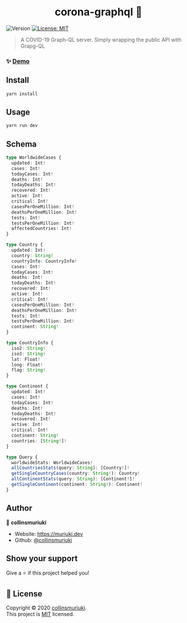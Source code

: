 <h1 align="center">corona-graphql 🦠</h1>
<p>
  <img alt="Version" src="https://img.shields.io/badge/version-1.0.0-blue.svg?cacheSeconds=2592000" />
  <a href="LICENSE" target="_blank">
    <img alt="License: MIT" src="https://img.shields.io/badge/License-MIT-yellow.svg" />
  </a>
</p>

> A COVID-19 Graph-QL server. Simply wrapping the public API with Grapg-QL

### ✨ [Demo](https://coronagraphql.herokuapp.com/)

## Install

```sh
yarn install
```

## Usage

```sh
yarn run dev
```

## Schema

```ts
type WorldwideCases {
  updated: Int!
  cases: Int!
  todayCases: Int!
  deaths: Int!
  todayDeaths: Int!
  recovered: Int!
  active: Int!
  critical: Int!
  casesPerOneMillion: Int!
  deathsPerOneMillion: Int!
  tests: Int!
  testsPerOneMillion: Int!
  affectedCountries: Int!
}

type Country {
  updated: Int!
  country: String!
  countryInfo: CountryInfo!
  cases: Int!
  todayCases: Int!
  deaths: Int!
  todayDeaths: Int!
  recovered: Int!
  active: Int!
  critical: Int!
  casesPerOneMillion: Int!
  deathsPerOneMillion: Int!
  tests: Int!
  testsPerOneMillion: Int!
  continent: String!
}

type CountryInfo {
  iso2: String!
  iso3: String!
  lat: Float!
  long: Float!
  flag: String!
}

type Continent {
  updated: Int!
  cases: Int!
  todayCases: Int!
  deaths: Int!
  todayDeaths: Int!
  recovered: Int!
  active: Int!
  critical: Int!
  continent: String!
  countries: [String!]!
}

type Query {
  worldwideStats: WorldwideCases!
  allCountriesStats(query: String): [Country!]!
  getSingleCountryCases(country: String!): Country!
  allContinentStats(query: String): [Continent!]!
  getSingleContinent(continent: String!): Continent!
}

```

## Author

👤 **collinsmuriuki**

* Website: https://muriuki.dev
* Github: [@collinsmuriuki](https://github.com/collinsmuriuki)

## Show your support

Give a ⭐️ if this project helped you!

## 📝 License

Copyright © 2020 [collinsmuriuki](https://github.com/collinsmuriuki).<br />
This project is [MIT](LICENSE) licensed.